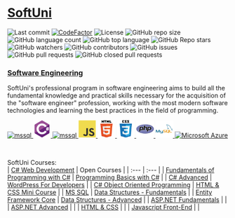 # [SoftUni](https://softuni.bg/) 
![Last commit](https://img.shields.io/github/last-commit/Krasipeace/SoftUni) 
[![CodeFactor](https://www.codefactor.io/repository/github/krasipeace/softuni/badge)](https://www.codefactor.io/repository/github/krasipeace/softuni)
![License](https://img.shields.io/github/license/Krasipeace/SoftUni)
![GitHub repo size](https://img.shields.io/github/repo-size/Krasipeace/SoftUni)
![GitHub language count](https://img.shields.io/github/languages/count/Krasipeace/SoftUni)
![GitHub top language](https://img.shields.io/github/languages/top/Krasipeace/SoftUni)
![GitHub Repo stars](https://img.shields.io/github/stars/Krasipeace/SoftUni?style=social)
![GitHub watchers](https://img.shields.io/github/watchers/Krasipeace/SoftUni?style=social)
![GitHub contributors](https://img.shields.io/github/contributors/Krasipeace/SoftUni)
![GitHub issues](https://img.shields.io/github/issues/Krasipeace/SoftUni)
![GitHub pull requests](https://img.shields.io/github/issues-pr/Krasipeace/SoftUni)
![GitHub closed pull requests](https://img.shields.io/github/issues-pr-closed/Krasipeace/SoftUni)

### [Software Engineering ](https://softuni.bg/curriculum)

SoftUni's professional program in software engineering aims to build all the fundamental knowledge and practical skills necessary for the acquisition of the "software engineer" profession, working with the most modern software technologies and learning the best practices in the field of programming.

<p text-align="center">
    <a href="https://dotnet.microsoft.com/en-us/" target="_blank" rel="noreferrer"> <img src="https://user-images.githubusercontent.com/25181517/121405754-b4f48f80-c95d-11eb-8893-fc325bde617f.png" alt="mssql" width="40" height="40"/> </a>
    <a href="https://www.w3schools.com/cs/" target="_blank" rel="noreferrer"> <img src="https://raw.githubusercontent.com/devicons/devicon/master/icons/csharp/csharp-original.svg" alt="csharp" width="40" height="40"/> </a>
    <a href="https://www.microsoft.com/en-us/sql-server" target="_blank" rel="noreferrer"> <img src="https://www.svgrepo.com/show/303229/microsoft-sql-server-logo.svg" alt="mssql" width="40" height="40"/> </a>
    <a href="https://developer.mozilla.org/en-US/docs/Web/JavaScript" target="_blank" rel="noreferrer"> <img src="https://raw.githubusercontent.com/devicons/devicon/master/icons/javascript/javascript-original.svg" alt="javascript" width="40" height="40"/> </a>
    <a href="https://html.spec.whatwg.org/multipage/" target="_blank" rel="noreferrer"> <img src="https://raw.githubusercontent.com/devicons/devicon/master/icons/html5/html5-original-wordmark.svg" alt="html5" width="40" height="40"/> </a>
    <a href="https://www.w3schools.com/css/" target="_blank" rel="noreferrer"> <img src="https://raw.githubusercontent.com/devicons/devicon/master/icons/css3/css3-original-wordmark.svg" alt="css3" width="40" height="40"/> </a>
    <a href="https://www.w3schools.com/php/" target="_blank" rel="noreferrer"> <img src="https://raw.githubusercontent.com/devicons/devicon/master/icons/php/php-original.svg" alt="php" width="40" height="40"/> </a>
    <a href="https://www.w3schools.com/sql" target="_blank" rel="noreferrer"> <img src="https://raw.githubusercontent.com/devicons/devicon/master/icons/mysql/mysql-original-wordmark.svg" alt="mysql" width="40" height="40"/> </a>
    <a href="https://azure.microsoft.com/en-us/" target="_blank" rel="noreferrer"> <img src="https://user-images.githubusercontent.com/25181517/183911544-95ad6ba7-09bf-4040-ac44-0adafedb9616.png" alt="Microsoft Azure" width="40" height="40"/> </a>
</p>

&nbsp;

SoftUni Courses:  
| [C# Web Development][42] | Open Courses | 
| :--- | :--- | 
| [Fundamentals of Programming with C#][2] | [Programming Basics with C#][1] |
| [C# Advanced][3]                         | [WordPress For Developers][7]	 |
| [C# Object Oriented Programming][4]      | [HTML & CSS Mini Course][10]	 | 
| [MS SQL][5]                              | [Data Structures - Fundamentals][13] | 
| [Entity Framework Core][6]     		   | [Data Structures - Advanced][14] | 
| [ASP.NET Fundamentals][8] 			   |			  |
| [ASP.NET Advanced][9] 				   |			  |
| [HTML & CSS][11] 				           |			  |
| [Javascript Front-End][12] 			   |		      |

[1]: https://github.com/Krasipeace/SoftUni/blob/main/Programming%20Basics/README.md
[2]: https://github.com/Krasipeace/SoftUni/blob/main/Fundamentals/README.md
[3]: https://github.com/Krasipeace/SoftUni/blob/main/Csharp%20Advanced/README.md
[4]: https://github.com/Krasipeace/SoftUni/tree/main/Csharp%20OOP/README.md
[5]: https://github.com/Krasipeace/SoftUni/blob/main/MS%20SQL/README.md
[6]: https://github.com/Krasipeace/SoftUni/blob/main/EF%20Core/README.md
[7]: https://github.com/Krasipeace/SoftUni/blob/main/WordPress%20for%20Developers/README.md
[8]: https://github.com/Krasipeace/SoftUni/blob/main/ASP.NET%20Fundamentals/README.md
[9]: https://github.com/Krasipeace/SoftUni/blob/main/ASP.NET%20Advanced/README.md
[10]: https://github.com/Krasipeace/SoftUni/blob/main/HTML%20and%20CSS%20Mini%20Course/README.md
[11]: https://github.com/Krasipeace/SoftUni/blob/main/
[12]: https://github.com/Krasipeace/SoftUni/blob/main/
[13]: https://github.com/Krasipeace/SoftUni/tree/main/Data%20Structures%20-%20Fundamentals/README.md
[14]: https://github.com/Krasipeace/SoftUni/blob/main/Data%20Structures%20-%20Advanced/README.md

[42]: https://softuni.bg/professions/csharp
